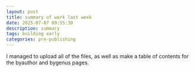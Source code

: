```yaml
---
layout: post
title: summary of work last week
date: 2025-07-07 09:55:30
description: summary
tags: building early
categories: pre-publishing
---
```


I managed to upload all of the files, as well as make a table of contents for the byauthor and bygenus pages.